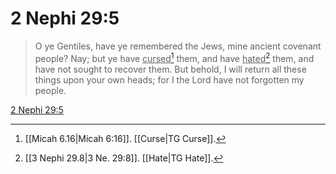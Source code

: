 # 2 Nephi 29:5

> O ye Gentiles, have ye remembered the Jews, mine ancient covenant people? Nay; but ye have <u>cursed</u>[^a] them, and have <u>hated</u>[^b] them, and have not sought to recover them. But behold, I will return all these things upon your own heads; for I the Lord have not forgotten my people.

[2 Nephi 29:5](https://www.churchofjesuschrist.org/study/scriptures/bofm/2-ne/29?lang=eng&id=p5#p5)


[^a]: [[Micah 6.16|Micah 6:16]]. [[Curse|TG Curse]].  
[^b]: [[3 Nephi 29.8|3 Ne. 29:8]]. [[Hate|TG Hate]].  
